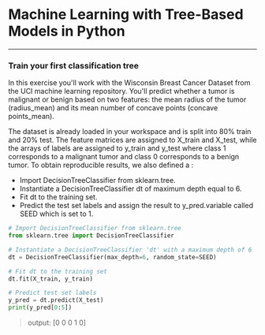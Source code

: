 # Machine Learning with Tree-Based Models in Python
---
### Train your first classification tree
In this exercise you'll work with the Wisconsin Breast Cancer Dataset from the UCI machine learning repository. You'll predict whether a tumor is malignant or benign based on two features: the mean radius of the tumor (radius_mean) and its mean number of concave points (concave points_mean).

The dataset is already loaded in your workspace and is split into 80% train and 20% test. The feature matrices are assigned to X_train and X_test, while the arrays of labels are assigned to y_train and y_test where class 1 corresponds to a malignant tumor and class 0 corresponds to a benign tumor. To obtain reproducible results, we also defined a :    
* Import DecisionTreeClassifier from sklearn.tree.
* Instantiate a DecisionTreeClassifier dt of maximum depth equal to 6.
* Fit dt to the training set.
* Predict the test set labels and assign the result to y_pred.variable called SEED which is set to 1.
```python
# Import DecisionTreeClassifier from sklearn.tree
from sklearn.tree import DecisionTreeClassifier

# Instantiate a DecisionTreeClassifier 'dt' with a maximum depth of 6
dt = DecisionTreeClassifier(max_depth=6, random_state=SEED)

# Fit dt to the training set
dt.fit(X_train, y_train)

# Predict test set labels
y_pred = dt.predict(X_test)
print(y_pred[0:5])
```
> output:    [0 0 0 1 0]

